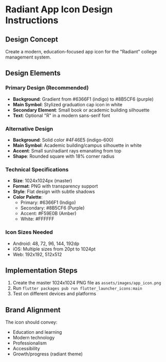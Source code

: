 # Radiant App Icon Design Instructions

## Design Concept
Create a modern, education-focused app icon for the "Radiant" college management system.

## Design Elements

### Primary Design (Recommended)
- **Background**: Gradient from #6366F1 (indigo) to #8B5CF6 (purple)
- **Main Symbol**: Stylized graduation cap icon in white
- **Secondary Element**: Small book or academic building silhouette
- **Text**: Optional "R" in a modern sans-serif font

### Alternative Design
- **Background**: Solid color #4F46E5 (indigo-600)
- **Main Symbol**: Academic building/campus silhouette in white
- **Accent**: Small sun/radiant rays emanating from top
- **Shape**: Rounded square with 18% corner radius

### Technical Specifications
- **Size**: 1024x1024px (master)
- **Format**: PNG with transparency support
- **Style**: Flat design with subtle shadows
- **Color Palette**: 
  - Primary: #6366F1 (Indigo)
  - Secondary: #8B5CF6 (Purple) 
  - Accent: #F59E0B (Amber)
  - White: #FFFFFF

### Icon Sizes Needed
- Android: 48, 72, 96, 144, 192dp
- iOS: Multiple sizes from 20pt to 1024pt
- Web: 192x192, 512x512

## Implementation Steps

1. Create the master 1024x1024 PNG file as `assets/images/app_icon.png`
2. Run `flutter packages pub run flutter_launcher_icons:main`
3. Test on different devices and platforms

## Brand Alignment
The icon should convey:
- Education and learning
- Modern technology
- Professionalism
- Accessibility
- Growth/progress (radiant theme)